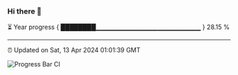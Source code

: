 ### Hi there 👋

⏳ Year progress { ████████▁▁▁▁▁▁▁▁▁▁▁▁▁▁▁▁▁▁▁▁▁▁ } 28.15 %

---

⏰ Updated on Sat, 13 Apr 2024 01:01:39 GMT

![Progress Bar CI](https://github.com/ZhaoGui/ZhaoGui/workflows/Progress%20Bar%20CI/badge.svg)
